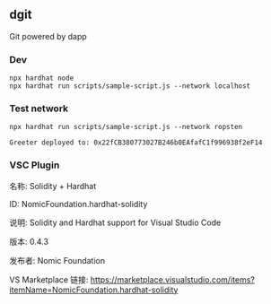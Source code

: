 ## dgit
Git powered by dapp

### Dev
```
npx hardhat node
npx hardhat run scripts/sample-script.js --network localhost
```
### Test network
```
npx hardhat run scripts/sample-script.js --network ropsten

Greeter deployed to: 0x22fCB380773027B246b0EAfafC1f996938f2eF14
```
### VSC Plugin
名称: Solidity + Hardhat

ID: NomicFoundation.hardhat-solidity

说明: Solidity and Hardhat support for Visual Studio Code

版本: 0.4.3

发布者: Nomic Foundation

VS Marketplace 链接: https://marketplace.visualstudio.com/items?itemName=NomicFoundation.hardhat-solidity


